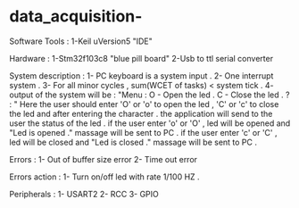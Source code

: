 # data_acquisition-
Software Tools : 
1-Keil uVersion5 "IDE"

Hardware :
1-Stm32f103c8  "blue pill board"
2-Usb to ttl serial converter 

System description :
1- PC keyboard  is a system input . 
2- One interrupt system .
3- For all minor cycles , sum(WCET of tasks) < system tick .
4- output of the system will be :
"Menu : 
O - Open the led . 
C - Close the led . 
? : " 
Here the user should enter 'O' or 'o' to open the led , 'C' or 'c' to close the led and after entering the character . the application
will send to the user the status of the led .
if the user enter 'o' or 'O' , led will be opened  and "Led is opened ." massage will be sent to PC .
if the user enter 'c' or 'C' , led will be  closed  and "Led is closed ." massage will be sent to PC .

Errors :
1- Out of buffer size error 
2- Time out error

Errors action :
1- Turn on/off led with rate 1/100  HZ . 

Peripherals :
1- USART2 
2- RCC 
3- GPIO
